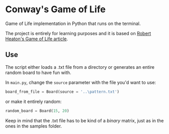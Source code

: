 # Conway's Game of Life
Game of Life implementation in Python that runs on the terminal.

The project is entirely for learning purposes and it is based on [Robert Heaton's Game of Life article](https://robertheaton.com/2018/07/20/project-2-game-of-life/).

## Use
The script either loads a .txt file from a directory or generates an entire random board to have fun with.

In `main.py`, change the `source` parameter with the file you'd want to use:
```python
board_from_file = Board(source = '..\pattern.txt')
```
or make it entirely random:
```python
random_board = Board(15, 20)
```

Keep in mind that the .txt file has to be kind of a _binary_ matrix, just as in the ones in the samples folder.
